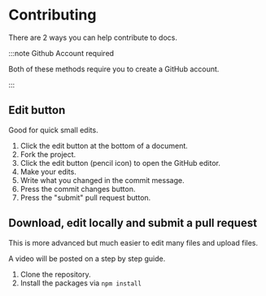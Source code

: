 # Contributing

There are 2 ways you can help contribute to docs.

:::note Github Account required

Both of these methods require you to create a GitHub account.

:::

## Edit button

Good for quick small edits.

1. Click the edit button at the bottom of a document.
2. Fork the project.
3. Click the edit button (pencil icon) to open the GitHub editor.
4. Make your edits.
5. Write what you changed in the commit message.
6. Press the commit changes button.
7. Press the "submit" pull request button.

## Download, edit locally and submit a pull request

This is more advanced but much easier to edit many files and upload files.

A video will be posted on a step by step guide.

1. Clone the repository.
2. Install the packages via `npm install`

